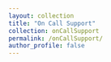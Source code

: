 ```yaml
---
layout: collection
title: "On Call Support"
collection: onCallSupport
permalink: /onCallSupport/
author_profile: false
---
```

